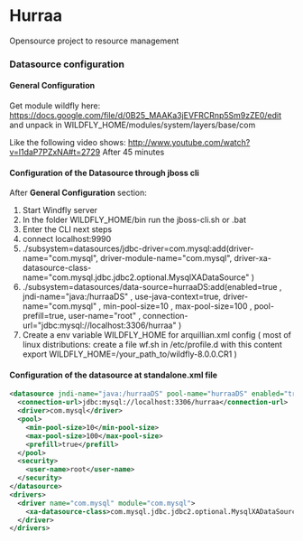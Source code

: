 # Hurraa

Opensource project to resource management

### Datasource configuration

#### General Configuration

Get module wildfly here: https://docs.google.com/file/d/0B25_MAAKa3jEVFRCRnp5Sm9zZE0/edit 
and unpack in WILDFLY_HOME/modules/system/layers/base/com

Like the following video shows: http://www.youtube.com/watch?v=l1daP7PZxNA#t=2729 After 45 minutes

#### Configuration of the Datasource through jboss cli

After **General Configuration** section: 

1. Start Windfly server
2. In the folder WILDFLY_HOME/bin run the jboss-cli.sh or .bat
3. Enter the CLI next steps
4. connect localhost:9990
5. ./subsystem=datasources/jdbc-driver=com.mysql:add(driver-name="com.mysql", driver-module-name="com.mysql", driver-xa-datasource-class-name="com.mysql.jdbc.jdbc2.optional.MysqlXADataSource" )
6. ./subsystem=datasources/data-source=hurraaDS:add(enabled=true , jndi-name="java:/hurraaDS" , use-java-context=true, driver-name="com.mysql" , min-pool-size=10 , max-pool-size=100 , pool-prefill=true, user-name="root" , connection-url="jdbc:mysql://localhost:3306/hurraa" )
7. Create a env variable WILDFLY_HOME for arquillian.xml config
( most of linux distributions: create a file wf.sh in /etc/profile.d with this content export WILDFLY_HOME=/your_path_to/wildfly-8.0.0.CR1 )



#### Configuration of the datasource at standalone.xml file

```xml
<datasource jndi-name="java:/hurraaDS" pool-name="hurraaDS" enabled="true" use-java-context="true">
  <connection-url>jdbc:mysql://localhost:3306/hurraa</connection-url>
  <driver>com.mysql</driver>
  <pool>
    <min-pool-size>10</min-pool-size>
    <max-pool-size>100</max-pool-size>
    <prefill>true</prefill>
  </pool>
  <security>
    <user-name>root</user-name>
  </security>
</datasource>
<drivers>
  <driver name="com.mysql" module="com.mysql">
    <xa-datasource-class>com.mysql.jdbc.jdbc2.optional.MysqlXADataSource</xa-datasource-class>
  </driver>
</drivers>
```

